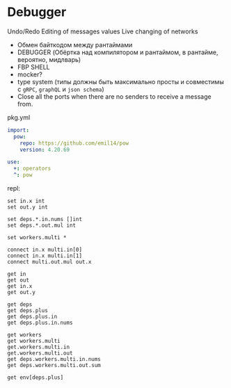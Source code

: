 # Debugger

Undo/Redo
Editing of messages values
Live changing of networks

- Обмен байткодом между рантаймами
- DEBUGGER (Обёртка над компилятором и рантаймом, в рантайме, вероятно, мидлварь)
- FBP SHELL
- mocker?
- type system (типы должны быть максимально просты и совместимы с `gRPC`, `graphQL` и `json schema`)
- Close all the ports when there are no senders to receive a message from.

pkg.yml

```yaml
import:
  pow:
    repo: https://github.com/emil14/pow
    version: 4.20.69

use:
  +: operators
  ^: pow
```

repl:

```
set in.x int
set out.y int

set deps.*.in.nums []int
set deps.*.out.mul int

set workers.multi *

connect in.x multi.in[0]
connect in.x multi.in[1]
connect multi.out.mul out.x

get in
get out
get in.x
get out.y

get deps
get deps.plus
get deps.plus.in
get deps.plus.in.nums

get workers
get workers.multi
get.workers.multi.in
get.workers.multi.out
get deps.workers.multi.in.nums
get deps.workers.multi.out.sum

get env[deps.plus]

```
